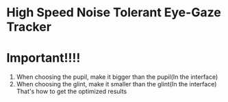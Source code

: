 # High Speed Noise Tolerant Eye-Gaze Tracker
# Important!!!!
1. When choosing the pupil, make it bigger than the pupil(In the interface)
2. When choosing the glint, make it smaller than the glint(In the interface)
That's how to get the optimized results
